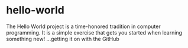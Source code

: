 hello-world
===========

The Hello World project is a time-honored tradition in computer programming. It is a simple exercise that gets you started when learning something new!   ...getting it on with the GitHub
